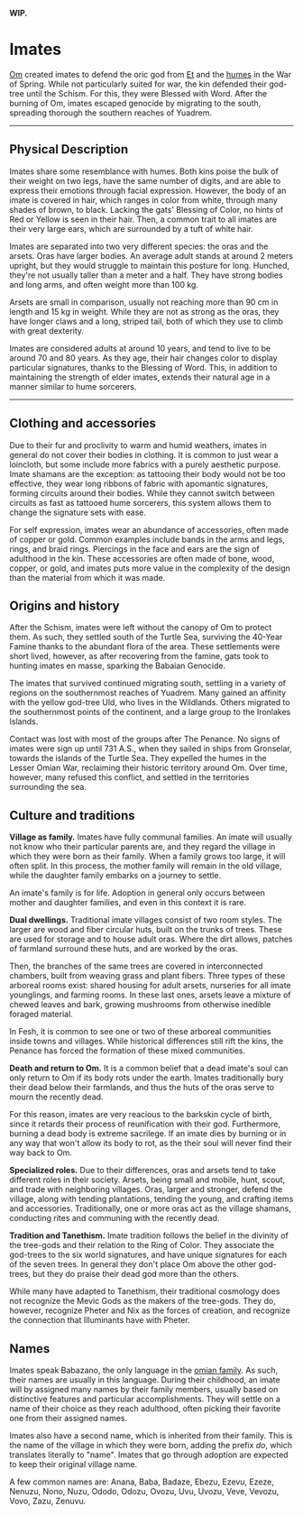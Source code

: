 **WIP.**

<!-- TODO. Rename all instances of "marsets" to "imates". -->
# Imates
[Om](../religions/tanethism_pantheon.md#om) created imates to defend the oric god from [Et](../religions/tanethism_pantheon.md#et) and the [humes](hume.md) in the War of Spring<!-- TODO. Link. -->. While not particularly suited for war, the kin defended their god-tree until the Schism<!-- TODO. Link. -->. For this, they were Blessed with Word. After the burning of Om, imates escaped genocide by migrating to the south, spreading thorough the southern reaches of Yuadrem.

---
## Physical Description
Imates share some resemblance with humes. Both kins poise the bulk of their weight on two legs, have the same number of digits, and are able to express their emotions through facial expression. However, the body of an imate is covered in hair, which ranges in color from white, through many shades of brown, to black. Lacking the gats' Blessing of Color, no hints of Red or Yellow is seen in their hair. Then, a common trait to all imates are their very large ears, which are surrounded by a tuft of white hair.

Imates are separated into two very different species: the oras and the arsets. Oras have larger bodies. An average adult stands at around 2 meters upright, but they would struggle to maintain this posture for long. Hunched, they're not usually taller than a meter and a half. They have strong bodies and long arms, and often weight more than 100 kg.

Arsets are small in comparison, usually not reaching more than 90 cm in length and 15 kg in weight. While they are not as strong as the oras, they have longer claws and a long, striped tail, both of which they use to climb with great dexterity.

Imates are considered adults at around 10 years, and tend to live to be around 70 and 80 years. As they age, their hair changes color to display particular signatures, thanks to the Blessing of Word. This, in addition to maintaining the strength of elder imates, extends their natural age in a manner similar to hume sorcerers.

---
## Clothing and accessories
Due to their fur and proclivity to warm and humid weathers, imates in general do not cover their bodies in clothing. It is common to just wear a loincloth, but some include more fabrics with a purely aesthetic purpose. Imate shamans are the exception: as tattooing their body would not be too effective, they wear long ribbons of fabric with apomantic signatures, forming circuits<!-- TODO. I need a better word than "circuit". --> around their bodies. While they cannot switch between circuits as fast as tattooed hume sorcerers, this system allows them to change the signature sets with ease.

For self expression, imates wear an abundance of accessories, often made of copper or gold. Common examples include bands in the arms and legs, rings, and braid rings. Piercings in the face and ears are the sign of adulthood in the kin. These accessories are often made of bone, wood, copper, or gold, and imates puts more value in the complexity of the design than the material from which it was made.

## Origins and history
After the Schism, imates were left without the canopy of Om to protect them. As such, they settled south of the Turtle Sea, surviving the 40-Year Famine thanks to the abundant flora of the area. These settlements were short lived, however, as after recovering from the famine, gats took to hunting imates en masse, sparking the Babaian Genocide.

The imates that survived continued migrating south, settling in a variety of regions on the southernmost reaches of Yuadrem. Many gained an affinity with the yellow god-tree Uld, who lives in the Wildlands. Others migrated to the southernmost points of the continent, and a large group to the Ironlakes Islands.

Contact was lost with most of the groups after The Penance. No signs of imates were sign up until 731 A.S., when they sailed in ships from Gronselar<!-- TODO. Link. -->, towards the islands of the Turtle Sea. They expelled the humes in the Lesser Omian War<!-- TODO. Link. -->, reclaiming their historic territory around Om. Over time, however, many refused this conflict, and settled in the territories surrounding the sea.

## Culture and traditions
**Village as family.**
Imates have fully communal families. An imate will usually not know who their particular parents are, and they regard the village in which they were born as their family. When a family grows too large, it will often split. In this process, the mother family will remain in the old village, while the daughter family embarks on a journey to settle.

An imate's family is for life. Adoption in general only occurs between mother and daughter families, and even in this context it is rare.

**Dual dwellings.**
Traditional imate villages consist of two room styles. The larger are wood and fiber circular huts, built on the trunks of trees. These are used for storage and to house adult oras<!--, who are too large to easily climb the canopies -- TODO. Are they tho? -->. Where the dirt allows, patches of farmland surround these huts, and are worked by the oras.

Then, the branches of the same trees are covered in interconnected chambers, built from weaving grass and plant fibers. Three types of these arboreal rooms exist: shared housing for adult arsets, nurseries for all imate younglings, and farming rooms. In these last ones, arsets leave a mixture of chewed leaves and bark, growing mushrooms from otherwise inedible foraged material.

In Fesh, it is common to see one or two of these arboreal communities inside towns and villages. While historical differences still rift the kins, the Penance has forced the formation of these mixed communities.

**Death and return to Om.**
It is a common belief that a dead imate's soul can only return to Om if its body rots under the earth. Imates traditionally bury their dead below their farmlands, and thus the huts of the oras serve to mourn the recently dead.

For this reason, imates are very reacious to the barkskin<!-- TODO. Link + namechange. --> cycle of birth, since it retards their process of reunification with their god. Furthermore, burning a dead body is extreme sacrilege. If an imate dies by burning or in any way that won't allow its body to rot, as the their soul will never find their way back to Om.

**Specialized roles.**
Due to their differences, oras and arsets tend to take different roles in their society. Arsets, being small and mobile, hunt, scout, and trade with neighboring villages. Oras, larger and stronger, defend the village, along with tending plantations, tending the young, and crafting items and accessories. Traditionally, one or more oras act as the village shamans, conducting rites and communing with the recently dead.
<!-- NOTE. The building of a village is a collective task. -->

**Tradition and Tanethism.**
Imate tradition follows the belief in the divinity of the tree-gods and their relation to the Ring of Color<!-- TODO. Link. -->. They associate the god-trees to the six world signatures<!-- TODO. I should explain this in the cosmology page... -->, and have unique signatures for each of the seven trees<!-- NOTE. Draw these signatures whenever I work on the imate apomantic system. -->. In general they don't place Om above the other god-trees, but they do praise their dead god more than the others.

While many have adapted to Tanethism, their traditional cosmology does not recognize the Mevic Gods<!-- TODO. Link. --> as the makers of the tree-gods. They do, however, recognize Pheter<!-- TODO. Link. --> and Nix<!-- TODO. Link. --> as the forces of creation, and recognize the connection that Illuminants<!-- TODO. Link. --> have with Pheter.

## Names
<!-- TODO. Rework babazano a bit. Keep the silliness and the consonants, but try to adapt some avshenesian/frisian words to it. Also, very old words have repeated syllables, but it's not so common anymore. -->
Imates speak Babazano, the only language in the [omian family](../index.md#omian-family). As such, their names are usually in this language. During their childhood, an imate will by assigned many names by their family members, usually based on distinctive features and particular accomplishments. They will settle on a name of their choice as they reach adulthood, often picking their favorite one from their assigned names.

Imates also have a second name, which is inherited from their family. This is the name of the village in which they were born, adding the prefix *do*, which translates literally to "name". Imates that go through adoption are expected to keep their original village name.

A few common names are:
Anana, Baba, Badaze, Ebezu, Ezevu, Ezeze, Nenuzu, Nono, Nuzu, Ododo, Odozu, Ovozu, Uvu, Uvozu, Veve, Vevozu, Vovo, Zazu, Zenuvu.

<!--
\subsection*{Traits}
    Your marset character has a range of abilities based on its nature and community lifestyle.

    \subparagraph{Ability Score Increase} Your Charisma score is increased by 2, and your Dexterity score is increased by 1.

    \subparagraph{Age} Marsets has a short lifespan, reaching maturity by age 4 and not living much more than 50 years.

    \subparagraph{Alignment} Marsets have a tendency towards helping others, specially in their communities, and are inclined towards the gold tide.

    \subparagraph{Size} Marsets range from 75 to 90 cm.
    They usually have a slender and agile frame, weighing around 20 kg.
    Your size is small.

    \subparagraph{Speed} Your base walking speed is 6 meters, and you have a climbing speed of 6 meters.

    \subparagraph{Glider} You have loose flaps of furry skin between your arms and legs, which allow you to glide short distances at a speed of 6 meters per turn, as long as you are not wearing heavy armor.
    You fall at a rate of 4 meters per turn while gliding, and suffer no falling damage on landing.

    \subparagraph{Sneaky Nature} You have advantage on stealth checks in heavily forested areas.

    \subparagraph{Natural Weapons} You are proficient with shortbows and blowguns, and can use your own quills as arrows or cut them to be used as darts.
    Every day you can gather up to 10 quills from your back to be used in this fashion.

    \subparagraph{Community lifestyle} Despite their loudness, marsets can be very compelling talkers.
    You are competent in the Persuasion skill.
\newpage -->

